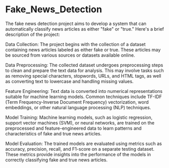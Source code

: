 # Fake_News_Detection

The fake news detection project aims to develop a system that can automatically classify news articles as either "fake" or "true." Here's a brief description of the project:

Data Collection:
The project begins with the collection of a dataset containing news articles labeled as either fake or true. These articles may be sourced from various sources or datasets available online.

Data Preprocessing:
The collected dataset undergoes preprocessing steps to clean and prepare the text data for analysis. This may involve tasks such as removing special characters, stopwords, URLs, and HTML tags, as well as converting text to lowercase and handling missing values.

Feature Engineering:
Text data is converted into numerical representations suitable for machine learning models. Common techniques include TF-IDF (Term Frequency-Inverse Document Frequency) vectorization, word embeddings, or other natural language processing (NLP) techniques.

Model Training:
Machine learning models, such as logistic regression, support vector machines (SVM), or neural networks, are trained on the preprocessed and feature-engineered data to learn patterns and characteristics of fake and true news articles.

Model Evaluation:
The trained models are evaluated using metrics such as accuracy, precision, recall, and F1-score on a separate testing dataset. These metrics provide insights into the performance of the models in correctly classifying fake and true news articles.
